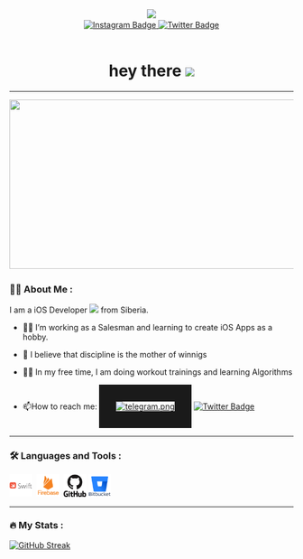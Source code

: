 <div id="header" align="center">
  <img src="https://media.giphy.com/media/3ov9jNziFTMfzSumAw/giphy.gif" width="600"/>
</div>

<div id="badges" align="center">
  <a href="https://www.instagram.com/iosdevfromsiberia/">
    <img src="https://img.shields.io/badge/Instagram-purple?style=for-the-badge&logo=instagram&logoColor=white" alt="Instagram Badge"/>
  </a>
  <a href="https://twitter.com/MAXIMERCURIUS">
    <img src="https://img.shields.io/badge/Twitter-blue?style=for-the-badge&logo=twitter&logoColor=white" alt="Twitter Badge"/>
  </a>
</div>

<div align="center">
<img src="https://komarev.com/ghpvc/?username=Maximercurius&style=flat-square&color=blue" alt=""/>
  <h1>
  hey there
  <img src="https://media.giphy.com/media/hvRJCLFzcasrR4ia7z/giphy.gif" width="30px"/>
</h1>
</div>

---

<div align="center">
  <img src="https://media.giphy.com/media/dWesBcTLavkZuG35MI/giphy.gif" width="600" height="300"/>
</div>

### :man_technologist: About Me :

I am a iOS Developer <img src="https://media.giphy.com/media/WUlplcMpOCEmTGBtBW/giphy.gif" width="30"> from Siberia.

- :man_office_worker: I’m working as a Salesman and learning to create iOS Apps as a hobby.

- :1st_place_medal: I believe that discipline is the mother of winnigs

- :man_cartwheeling: In my free time, I am doing workout trainings and learning Algorithms

- :mailbox:How to reach me: 
<a href="https://t.me/Maximercurius"><img src="https://im.wampi.ru/2022/07/30/telegram.png" alt="telegram.png" border="30"></a>
[![Twitter Badge](https://img.shields.io/badge/-Maximercurius-blue?style=flat&logo=Twitter&logoColor=white)](https://twitter.com/MAXIMERCURIUS)

---

### :hammer_and_wrench: Languages and Tools :
<div>
   <img src="https://github.com/devicons/devicon/blob/master/icons/swift/swift-original-wordmark.svg" title="Swift" alt="Swift" width="40" height="40"/>&nbsp;
  <img src="https://github.com/devicons/devicon/blob/master/icons/firebase/firebase-plain-wordmark.svg" title="Firebase" alt="Firebase" width="40" height="40"/>&nbsp;
  <img src="https://github.com/devicons/devicon/blob/master/icons/github/github-original-wordmark.svg" title="GitHub" **alt="GitHub" width="40" height="40"/>
  <img src="https://github.com/devicons/devicon/blob/master/icons/bitbucket/bitbucket-original-wordmark.svg" title="GitHub" **alt="GitHub" width="40" height="40"/>
</div>

---

### :fire: My Stats :
[![GitHub Streak](http://github-readme-streak-stats.herokuapp.com?user=Maximercurius&theme=dark&background=000000)](https://git.io/streak-stats)
